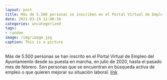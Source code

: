 ```yaml
---
layout: post
title: Más de 5.500 personas se inscriben en el Portal Virtual de Empleo
date: 2021-03-19 12:00:10
categories: uncategorized
tags:
- random
image: /img/image.jpg
caption: This is a picture
---
```

Más de 5.500 personas se han inscrito en el Portal Virtual de Empleo del Ayuntamiento desde su puesta en marcha, en julio de 2020,  hasta el pasado mes de febrero. Son personas que se encuentran en búsqueda activa de empleo o que quieren mejorar su situación laboral.  [link](https://www.ayto-villacanada.es/tu-ayuntamiento/mas-de-5-500-personas-se-inscriben-en-el-portal-virtual-de-empleo/)
